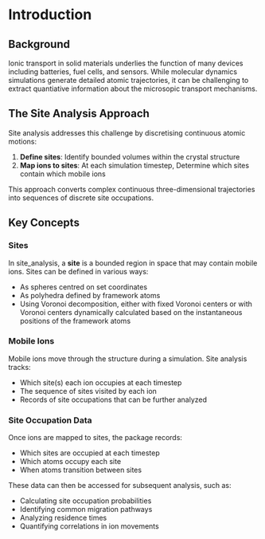 # Introduction

## Background

Ionic transport in solid materials underlies the function of many devices including batteries, fuel cells, and sensors. While molecular dynamics simulations generate detailed atomic trajectories, it can be challenging to extract quantiative information about the microsopic transport mechanisms.

## The Site Analysis Approach

Site analysis addresses this challenge by discretising continuous atomic motions:

1. **Define sites**: Identify bounded volumes within the crystal structure
2. **Map ions to sites**: At each simulation timestep, Determine which sites contain which mobile ions

This approach converts complex continuous three-dimensional trajectories into sequences of discrete site occupations.

## Key Concepts

### Sites

In site_analysis, a **site** is a bounded region in space that may contain mobile ions. Sites can be defined in various ways:

- As spheres centred on set coordinates
- As polyhedra defined by framework atoms
- Using Voronoi decomposition, either with fixed Voronoi centers or with Voronoi centers dynamically calculated based on the instantaneous positions of the framework atoms

### Mobile Ions

Mobile ions move through the structure during a simulation. Site analysis tracks:

- Which site(s) each ion occupies at each timestep
- The sequence of sites visited by each ion
- Records of site occupations that can be further analyzed

### Site Occupation Data

Once ions are mapped to sites, the package records:

- Which sites are occupied at each timestep
- Which atoms occupy each site
- When atoms transition between sites

These data can then be accessed for subsequent analysis, such as:

- Calculating site occupation probabilities
- Identifying common migration pathways
- Analyzing residence times
- Quantifying correlations in ion movements
